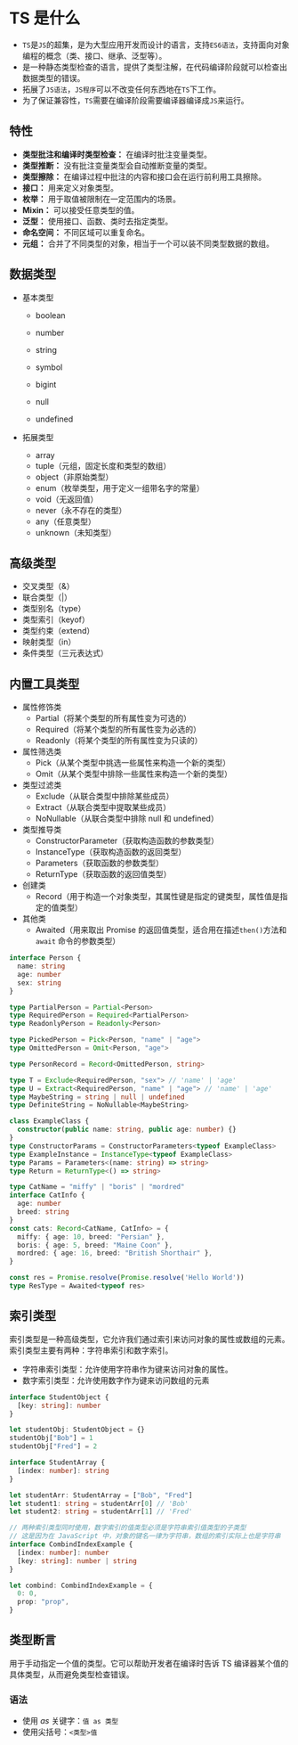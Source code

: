 # TS 是什么

- `TS`是`JS`的超集，是为大型应用开发而设计的语言，支持`ES6语法`，支持面向对象编程的概念（类、接口、继承、泛型等）。
- 是一种静态类型检查的语言，提供了类型注解，在代码编译阶段就可以检查出数据类型的错误。
- 拓展了`JS语法`，`JS程序`可以不改变任何东西地在`TS`下工作。
- 为了保证兼容性，`TS`需要在编译阶段需要编译器编译成`JS`来运行。

## 特性

- **类型批注和编译时类型检查：** 在编译时批注变量类型。
- **类型推断：** 没有批注变量类型会自动推断变量的类型。
- **类型擦除：** 在编译过程中批注的内容和接口会在运行前利用工具擦除。
- **接口：** 用来定义对象类型。
- **枚举：** 用于取值被限制在一定范围内的场景。
- **Mixin：** 可以接受任意类型的值。
- **泛型：** 使用接口、函数、类时去指定类型。
- **命名空间：** 不同区域可以重复命名。
- **元组：** 合并了不同类型的对象，相当于一个可以装不同类型数据的数组。

## 数据类型

- 基本类型

  - boolean

  - number

  - string

  - symbol

  - bigint

  - null

  - undefined

- 拓展类型
  - array
  - tuple（元组，固定长度和类型的数组）
  - object（非原始类型）
  - enum（枚举类型，用于定义一组带名字的常量）
  - void（无返回值）
  - never（永不存在的类型）
  - any（任意类型）
  - unknown（未知类型）

## 高级类型

- 交叉类型（&）
- 联合类型（|）
- 类型别名（type）
- 类型索引（keyof）
- 类型约束（extend）
- 映射类型（in）
- 条件类型（三元表达式）

## 内置工具类型

- 属性修饰类
  - Partial（将某个类型的所有属性变为可选的）
  - Required（将某个类型的所有属性变为必选的）
  - Readonly（将某个类型的所有属性变为只读的）
- 属性筛选类
  - Pick（从某个类型中挑选一些属性来构造一个新的类型）
  - Omit（从某个类型中排除一些属性来构造一个新的类型）
- 类型过滤类
  - Exclude（从联合类型中排除某些成员）
  - Extract（从联合类型中提取某些成员）
  - NoNullable（从联合类型中排除 null 和 undefined）
- 类型推导类
  - ConstructorParameter（获取构造函数的参数类型）
  - InstanceType（获取构造函数的返回类型）
  - Parameters（获取函数的参数类型）
  - ReturnType（获取函数的返回值类型）
- 创建类
  - Record（用于构造一个对象类型，其属性键是指定的键类型，属性值是指定的值类型）
- 其他类
  - Awaited（用来取出 Promise 的返回值类型，适合用在描述`then()`方法和 `await` 命令的参数类型）

```ts
interface Person {
  name: string
  age: number
  sex: string
}

type PartialPerson = Partial<Person>
type RequiredPerson = Required<PartialPerson>
type ReadonlyPerson = Readonly<Person>

type PickedPerson = Pick<Person, "name" | "age">
type OmittedPerson = Omit<Person, "age">

type PersonRecord = Record<OmittedPerson, string>

type T = Exclude<RequiredPerson, "sex"> // 'name' | 'age'
type U = Extract<RequiredPerson, "name" | "age"> // 'name' | 'age'
type MaybeString = string | null | undefined
type DefiniteString = NoNullable<MaybeString>

class ExampleClass {
  constructor(public name: string, public age: number) {}
}
type ConstructorParams = ConstructorParameters<typeof ExampleClass>
type ExampleInstance = InstanceType<typeof ExampleClass>
type Params = Parameters<(name: string) => string>
type Return = ReturnType<() => string>

type CatName = "miffy" | "boris" | "mordred"
interface CatInfo {
  age: number
  breed: string
}
const cats: Record<CatName, CatInfo> = {
  miffy: { age: 10, breed: "Persian" },
  boris: { age: 5, breed: "Maine Coon" },
  mordred: { age: 16, breed: "British Shorthair" },
}

const res = Promise.resolve(Promise.resolve('Hello World'))
type ResType = Awaited<typeof res>
```

## 索引类型

索引类型是一种高级类型，它允许我们通过索引来访问对象的属性或数组的元素。索引类型主要有两种：字符串索引和数字索引。

- 字符串索引类型：允许使用字符串作为键来访问对象的属性。
- 数字索引类型：允许使用数字作为键来访问数组的元素

```ts
interface StudentObject {
  [key: string]: number
}

let studentObj: StudentObject = {}
studentObj["Bob"] = 1
studentObj["Fred"] = 2

interface StudentArray {
  [index: number]: string
}

let studentArr: StudentArray = ["Bob", "Fred"]
let student1: string = studentArr[0] // 'Bob'
let student2: string = studentArr[1] // 'Fred'

// 两种索引类型同时使用，数字索引的值类型必须是字符串索引值类型的子类型
// 这是因为在 JavaScript 中，对象的键名一律为字符串，数组的索引实际上也是字符串
interface CombindIndexExample {
  [index: number]: number
  [key: string]: number | string
}

let combind: CombindIndexExample = {
  0: 0,
  prop: "prop",
}
```

## 类型断言

用于手动指定一个值的类型。它可以帮助开发者在编译时告诉 TS 编译器某个值的具体类型，从而避免类型检查错误。

### 语法

- 使用 _as_ 关键字：`值 as 类型`
- 使用尖括号：`<类型>值`
